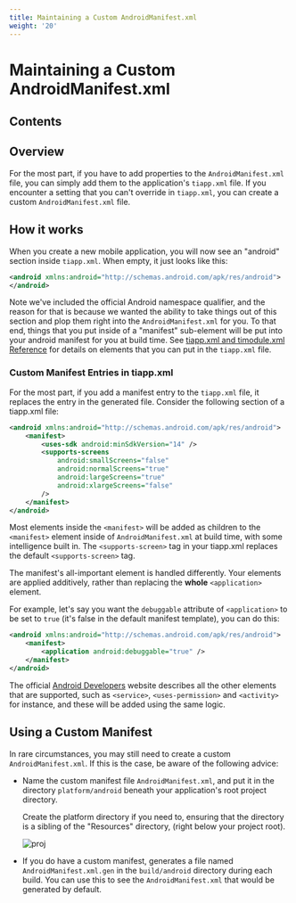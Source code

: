 ```yaml
---
title: Maintaining a Custom AndroidManifest.xml
weight: '20'
---
```


# Maintaining a Custom AndroidManifest.xml

## Contents

## Overview

For the most part, if you have to add properties to the `AndroidManifest.xml` file, you can simply add them to the application's `tiapp.xml` file. If you encounter a setting that you can't override in `tiapp.xml`, you can create a custom `AndroidManifest.xml` file.

## How it works

When you create a new mobile application, you will now see an "android" section inside `tiapp.xml`. When empty, it just looks like this:

```xml
<android xmlns:android="http://schemas.android.com/apk/res/android">
</android>
```

Note we've included the official Android namespace qualifier, and the reason for that is because we wanted the ability to take things out of this section and plop them right into the `AndroidManifest.xml` for you. To that end, things that you put inside of a "manifest" sub-element will be put into your android manifest for you at build time. See [tiapp.xml and timodule.xml Reference](/guide/Titanium_SDK/Titanium_SDK_Guide/Appendices/tiapp.xml_and_timodule.xml_Reference/) for details on elements that you can put in the `tiapp.xml` file.

### Custom Manifest Entries in tiapp.xml

For the most part, if you add a manifest entry to the `tiapp.xml` file, it replaces the entry in the generated file. Consider the following section of a tiapp.xml file:

```xml
<android xmlns:android="http://schemas.android.com/apk/res/android">
    <manifest>
        <uses-sdk android:minSdkVersion="14" />
        <supports-screens
            android:smallScreens="false"
            android:normalScreens="true"
            android:largeScreens="true"
            android:xlargeScreens="false"
        />
    </manifest>
</android>
```

Most elements inside the `<manifest>` will be added as children to the `<manifest>` element inside of `AndroidManifest.xml` at build time, with some intelligence built in. The `<supports-screen>` tag in your tiapp.xml replaces the default `<supports-screen>` tag.

The manifest's all-important [<application>](http://developer.android.com/guide/topics/manifest/application-element.html) element is handled differently. Your elements are applied additively, rather than replacing the **whole** `<application>` element.

For example, let's say you want the `debuggable` attribute of `<application>` to be set to `true` (it's false in the default manifest template), you can do this:

```xml
<android xmlns:android="http://schemas.android.com/apk/res/android">
    <manifest>
        <application android:debuggable="true" />
    </manifest>
</android>
```

The official [Android Developers](http://developer.android.com/guide/topics/manifest/manifest-intro.html) website describes all the other elements that are supported, such as `<service>`, `<uses-permission>` and `<activity>` for instance, and these will be added using the same logic.

## Using a Custom Manifest

In rare circumstances, you may still need to create a custom `AndroidManifest.xml`. If this is the case, be aware of the following advice:

* Name the custom manifest file `AndroidManifest.xml`, and put it in the directory `platform/android` beneath your application's root project directory.

    Create the platform directory if you need to, ensuring that the directory is a sibling of the "Resources" directory, (right below your project root).

    ![proj](./proj.png)

* If you do have a custom manifest, generates a file named `AndroidManifest.xml.gen` in the `build/android` directory during each build. You can use this to see the `AndroidManifest.xml` that would be generated by default.
